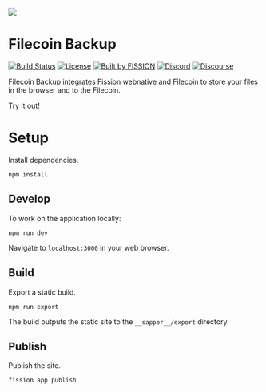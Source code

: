 ![](https://raw.githubusercontent.com/fission-suite/kit/6a20e9af963dd000903b1c6e64f9fbb2102ba472/images/badge-solid-colored.svg)

# Filecoin Backup

[![Build Status](https://github.com/fission-suite/filecoin-backup/workflows/Publish/badge.svg)](https://github.com/{user}/{repo}/actions)
[![License](https://img.shields.io/badge/License-Apache%202.0-blue.svg)](https://github.com/fission-suite/blob/master/LICENSE)
[![Built by FISSION](https://img.shields.io/badge/⌘-Built_by_FISSION-purple.svg)](https://fission.codes)
[![Discord](https://img.shields.io/discord/478735028319158273.svg)](https://discord.gg/zAQBDEq)
[![Discourse](https://img.shields.io/discourse/https/talk.fission.codes/topics)](https://talk.fission.codes)

Filecoin Backup integrates Fission webnative and Filecoin to store your files in the browser and to the Filecoin.

[Try it out!](https://ancient-round-crab.fission.app/)

# Setup

Install dependencies.

```shell
npm install
```

## Develop

To work on the application locally:

```shell
npm run dev
```

Navigate to `localhost:3000` in your web browser.

## Build

Export a static build.

```shell
npm run export
```

The build outputs the static site to the `__sapper__/export` directory.

## Publish

Publish the site.

```shell
fission app publish
```

